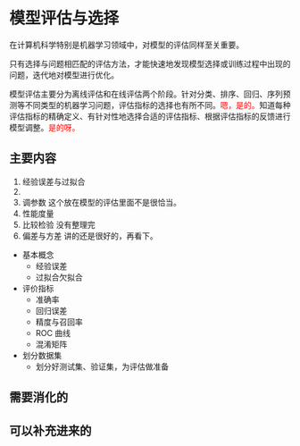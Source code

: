 
# 模型评估与选择


在计算机科学特别是机器学习领域中，对模型的评估同样至关重要。

只有选择与问题相匹配的评估方法，才能快速地发现模型选择或训练过程中出现的问题，迭代地对模型进行优化。

模型评估主要分为离线评估和在线评估两个阶段。针对分类、排序、回归、序列预测等不同类型的机器学习问题，评估指标的选择也有所不同。<span style="color:red;">嗯，是的。</span>知道每种评估指标的精确定义、有针对性地选择合适的评估指标、根据评估指标的反馈进行模型调整。<span style="color:red;">是的呀。</span>







## 主要内容

1. 经验误差与过拟合
2.
3. 调参数  这个放在模型的评估里面不是很恰当。
4. 性能度量
5. 比较检验 没有整理完
6. 偏差与方差 讲的还是很好的，再看下。




- 基本概念
  - 经验误差
  - 过拟合欠拟合
- 评价指标
  - 准确率
  - 回归误差
  - 精度与召回率
  - ROC 曲线
  - 混淆矩阵
- 划分数据集
  - 划分好测试集、验证集，为评估做准备



## 需要消化的



## 可以补充进来的

